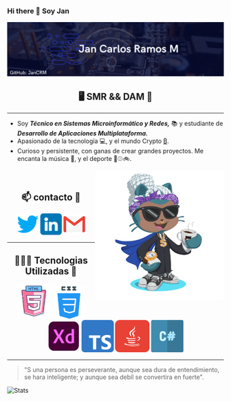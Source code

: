 ### Hi there  👋 Soy Jan

<img src="./img/Banner de Etsy Formas Colorido.gif">

<h2 align="center">🖥️ SMR && DAM 🚀</h2>

---
 - Soy ***Técnico en Sistemas Microinformático y Redes,*** 📚 y estudiante de ***Desarrollo de Aplicaciones Multiplataforma.***
- Apasionado de la tecnología 💻, y el mundo Crypto <a href='https://emojitool.com/bitcoin-sign'>₿</a>. 
- Curioso y persistente, con ganas de crear grandes proyectos.
Me encanta la música 🎵,  y el deporte 🏀⚾🚲.

<img align="right" src="./img/octogato.png" width="300px">

<br>

<div align="center">

<h2 align="center">📫 contacto 📧</h2>

[<img src="./img/twitter.png" width="50px" height="50px">](https://twitter.com/JC_R_M) [<img src="./img/linkedin.png" width="50px" height="50px">](https://www.linkedin.com/notifications/) [<img src="./img/gmail.png" width="50px" height="50px">](href="mailto:jcramos417@gmail.com")
<br>

</div>

---

<h2 align="center">👨🏽‍💻 Tecnologias Utilizadas 💬</h2>


<div align="center">
<img src="./img/html-5.png" width="80px" height="80px"> <img src="./img/css.png" width="75px" height="75px"> <img src="./img/xd.png" width="75px" height="75px"> <img src="./img/typescript.png" width="75px" height="75px"> <img src="./img/java.png" width="80px" height="75px"> <img src="./img/hashtag.png" width="75px" height="75px">
</div>

---


 > "S una persona es perseverante, aunque sea dura de entendimiento, se hara inteligente; y aunque sea debíl se convertira en fuerte".



![Stats](https://github-readme-stats.vercel.app/api?username=JanCRM&show_icons=true)